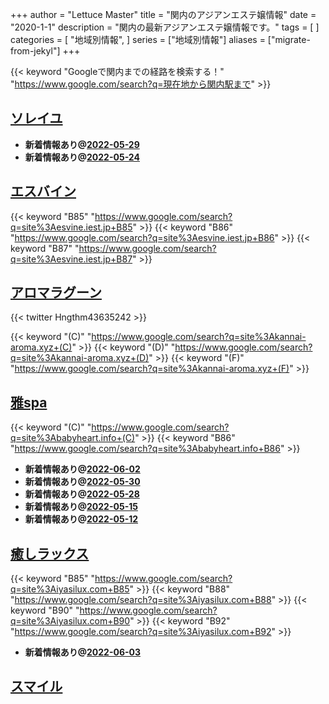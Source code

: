 +++
author = "Lettuce Master"
title = "関内のアジアンエステ嬢情報"
date = "2020-1-1"
description = "関内の最新アジアンエステ嬢情報です。"
tags = [
]
categories = [
    "地域別情報",
]
series = ["地域別情報"]
aliases = ["migrate-from-jekyl"]
+++

{{< keyword "Googleで関内までの経路を検索する！" "https://www.google.com/search?q=現在地から関内駅まで" >}}

## [ソレイユ](http://soleil.msa.jp/)


- **新着情報あり@[2022-05-29](/post/2022-05-29)**
- **新着情報あり@[2022-05-24](/post/2022-05-24)**
## [エスバイン](http://esvine.iest.jp/)
{{< keyword "B85" "https://www.google.com/search?q=site%3Aesvine.iest.jp+B85" >}} {{< keyword "B86" "https://www.google.com/search?q=site%3Aesvine.iest.jp+B86" >}} {{< keyword "B87" "https://www.google.com/search?q=site%3Aesvine.iest.jp+B87" >}} 

## [アロマラグーン](https://kannai-aroma.xyz/)


{{< twitter Hngthm43635242 >}}

{{< keyword "(C)" "https://www.google.com/search?q=site%3Akannai-aroma.xyz+(C)" >}} {{< keyword "(D)" "https://www.google.com/search?q=site%3Akannai-aroma.xyz+(D)" >}} {{< keyword "(F)" "https://www.google.com/search?q=site%3Akannai-aroma.xyz+(F)" >}} 

## [雅spa](https://babyheart.info/)
{{< keyword "(C)" "https://www.google.com/search?q=site%3Ababyheart.info+(C)" >}} {{< keyword "B86" "https://www.google.com/search?q=site%3Ababyheart.info+B86" >}} 

- **新着情報あり@[2022-06-02](/post/2022-06-02)**
- **新着情報あり@[2022-05-30](/post/2022-05-30)**
- **新着情報あり@[2022-05-28](/post/2022-05-28)**
- **新着情報あり@[2022-05-15](/post/2022-05-15)**
- **新着情報あり@[2022-05-12](/post/2022-05-12)**
## [癒しラックス](https://iyasilux.com/)
{{< keyword "B85" "https://www.google.com/search?q=site%3Aiyasilux.com+B85" >}} {{< keyword "B88" "https://www.google.com/search?q=site%3Aiyasilux.com+B88" >}} {{< keyword "B90" "https://www.google.com/search?q=site%3Aiyasilux.com+B90" >}} {{< keyword "B92" "https://www.google.com/search?q=site%3Aiyasilux.com+B92" >}} 

- **新着情報あり@[2022-06-03](/post/2022-06-03)**
## [スマイル](http://smile.esjp.xyz/)


